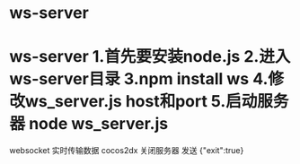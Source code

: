 ws-server
=========
ws-server
1.首先要安装node.js
2.进入ws-server目录
3.npm install ws
4.修改ws_server.js host和port
5.启动服务器 node ws_server.js
=========
websocket 实时传输数据 cocos2dx 
关闭服务器 发送 {"exit":true}

